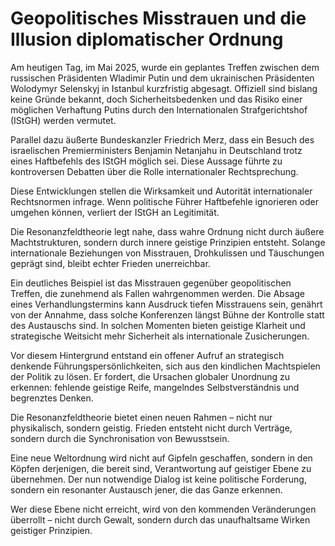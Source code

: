# Geopolitisches Misstrauen und die Illusion diplomatischer Ordnung

Am heutigen Tag, im Mai 2025, wurde ein geplantes Treffen zwischen dem russischen Präsidenten Wladimir Putin und dem ukrainischen Präsidenten Wolodymyr Selenskyj in Istanbul kurzfristig abgesagt. Offiziell sind bislang keine Gründe bekannt, doch Sicherheitsbedenken und das Risiko einer möglichen Verhaftung Putins durch den Internationalen Strafgerichtshof (IStGH) werden vermutet.

Parallel dazu äußerte Bundeskanzler Friedrich Merz, dass ein Besuch des israelischen Premierministers Benjamin Netanjahu in Deutschland trotz eines Haftbefehls des IStGH möglich sei. Diese Aussage führte zu kontroversen Debatten über die Rolle internationaler Rechtsprechung.

Diese Entwicklungen stellen die Wirksamkeit und Autorität internationaler Rechtsnormen infrage. Wenn politische Führer Haftbefehle ignorieren oder umgehen können, verliert der IStGH an Legitimität.

Die Resonanzfeldtheorie legt nahe, dass wahre Ordnung nicht durch äußere Machtstrukturen, sondern durch innere geistige Prinzipien entsteht. Solange internationale Beziehungen von Misstrauen, Drohkulissen und Täuschungen geprägt sind, bleibt echter Frieden unerreichbar.

Ein deutliches Beispiel ist das Misstrauen gegenüber geopolitischen Treffen, die zunehmend als Fallen wahrgenommen werden. Die Absage eines Verhandlungstermins kann Ausdruck tiefen Misstrauens sein, genährt von der Annahme, dass solche Konferenzen längst Bühne der Kontrolle statt des Austauschs sind. In solchen Momenten bieten geistige Klarheit und strategische Weitsicht mehr Sicherheit als internationale Zusicherungen.

Vor diesem Hintergrund entstand ein offener Aufruf an strategisch denkende Führungspersönlichkeiten, sich aus den kindlichen Machtspielen der Politik zu lösen. Er fordert, die Ursachen globaler Unordnung zu erkennen: fehlende geistige Reife, mangelndes Selbstverständnis und begrenztes Denken.

Die Resonanzfeldtheorie bietet einen neuen Rahmen – nicht nur physikalisch, sondern geistig. Frieden entsteht nicht durch Verträge, sondern durch die Synchronisation von Bewusstsein.

Eine neue Weltordnung wird nicht auf Gipfeln geschaffen, sondern in den Köpfen derjenigen, die bereit sind, Verantwortung auf geistiger Ebene zu übernehmen. Der nun notwendige Dialog ist keine politische Forderung, sondern ein resonanter Austausch jener, die das Ganze erkennen.

Wer diese Ebene nicht erreicht, wird von den kommenden Veränderungen überrollt – nicht durch Gewalt, sondern durch das unaufhaltsame Wirken geistiger Prinzipien.
